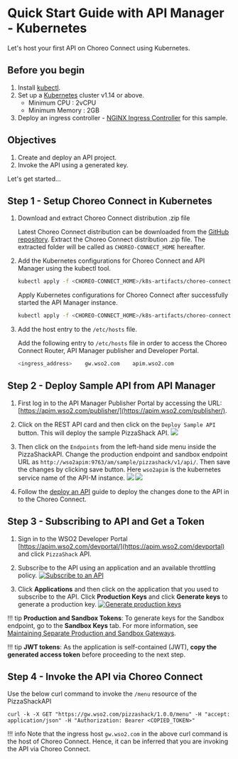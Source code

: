 # Quick Start Guide with API Manager - Kubernetes

Let's host your first API on Choreo Connect using Kubernetes.

## Before you begin

1.  Install [kubectl](https://kubernetes.io/docs/tasks/tools/install-kubectl/).
2.  Set up a [Kubernetes](https://Kubernetes.io/docs/setup/) cluster v1.14 or above.
      - Minimum CPU : 2vCPU
      - Minimum Memory : 2GB
3.  Deploy an ingress controller - [NGINX Ingress Controller](https://kubernetes.github.io/ingress-nginx/deploy/) for this sample.

## Objectives

1.  Create and deploy an API project.
2.  Invoke the API using a generated key.

Let's get started...

## Step 1 - Setup Choreo Connect in Kubernetes

1.  Download and extract Choreo Connect distribution .zip file

    Latest Choreo Connect distribution can be downloaded from the [GitHub repository](https://github.com/wso2/product-microgateway/releases). Extract the Choreo Connect distribution .zip file. The extracted folder will be called as `CHOREO-CONNECT_HOME` hereafter.

2.  Add the Kubernetes configurations for Choreo Connect and API Manager using the kubectl tool.

    ```bash
    kubectl apply -f <CHOREO-CONNECT_HOME>/k8s-artifacts/choreo-connect-with-apim/apim
    ```
    
    Apply Kubernetes configurations for Choreo Connect after successfully started the API Manager instance.
    ```bash
    kubectl apply -f <CHOREO-CONNECT_HOME>/k8s-artifacts/choreo-connect-with-apim/choreo-connect
    ```
    
3.  Add the host entry to the `/etc/hosts` file. 
    
    Add the following entry to `/etc/hosts` file in order to access the Choreo Connect Router, API Manager publisher and Developer Portal.

    ```sh
    <ingress_address>    gw.wso2.com    apim.wso2.com
    ```

## Step 2 - Deploy Sample API from API Manager

1. First log in to the API Manager Publisher Portal by accessing the URL: [https://apim.wso2.com/publisher/](https://apim.wso2.com/publisher/).

2. Click on the REST API card and then click on the `Deploy Sample API` button. This will deploy the sample PizzaShack API.
   [![]({{base_path}}/assets/img/deploy/mgw/deploy-sample-api.png)]({{base_path}}/assets/img/deploy/mgw/deploy-sample-api.png)

3. Then click on the `Endpoints` from the left-hand side menu inside the PizzaShackAPI. Change the production endpoint and
   sandbox endpoint URL as `http://wso2apim:9763/am/sample/pizzashack/v1/api/`. Then save the changes by clicking save button.
   Here `wso2apim` is the kubernetes service name of the API-M instance.
   [![]({{base_path}}/assets/img/deploy/mgw/endpoint-tab.png)]({{base_path}}/assets/img/deploy/mgw/endpoint-tab.png)
   [![]({{base_path}}/assets/img/deploy/mgw/endpoint-edit-k8s.png)]({{base_path}}/assets/img/deploy/mgw/endpoint-edit-k8s.png)

5. Follow the [deploy an API]({{base_path}}/deploy-and-publish/deploy-on-gateway/deploy-api/deploy-an-api) guide to deploy
   the changes done to the API in to the Choreo Connect.

## Step 3 - Subscribing to API and Get a Token

1. Sign in to the WSO2 Developer Portal [https://apim.wso2.com/devportal/](https://apim.wso2.com/devportal) and click `PizzaShack` API.

2. Subscribe to the API using an application and an available throttling policy.
   [![Subscribe to an API]({{base_path}}/assets/img/learn/subscribe-to-api.png)]({{base_path}}/assets/img/learn/subscribe-to-api.png)

3. Click **Applications** and then click on the application that you used to subscribe to the API. Click **Production Keys** and click **Generate keys** to generate a production key.
   [![Generate production keys]({{base_path}}/assets/img/learn/generate-keys-production.png)]({{base_path}}/assets/img/learn/generate-keys-production.png)

!!! tip
    **Production and Sandbox Tokens**:
    To generate keys for the Sandbox endpoint, go to the **Sandbox Keys** tab. For more information, see [Maintaining Separate Production and Sandbox Gateways]({{base_path}}/deploy-and-publish/deploy-on-gateway/api-gateway/maintaining-separate-production-and-sandbox-gateways/#multiple-gateways-to-handle-production-and-sandbox-requests-separately).

!!! tip
    **JWT tokens**:
    As the application is self-contained (JWT), **copy the generated access token** before proceeding to the next step.

## Step 4 - Invoke the API via Choreo Connect

Use the below curl command to invoke the `/menu` resource of the PizzaShackAPI

``` shell
curl -k -X GET "https://gw.wso2.com/pizzashack/1.0.0/menu" -H "accept: application/json" -H "Authorization: Bearer <COPIED_TOKEN>"
```

!!! info
    Note that the ingress host `gw.wso2.com` in the above curl command is the host of Choreo Connect. Hence, it can be inferred that you are invoking the API
    via Choreo Connect.
